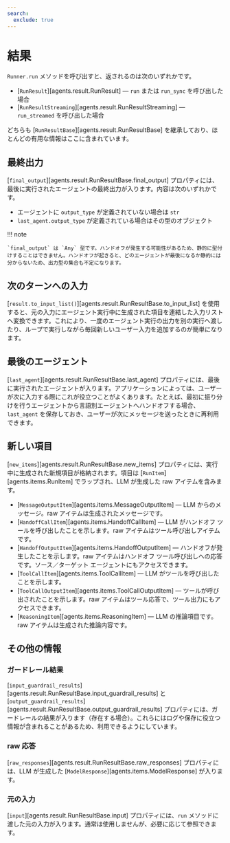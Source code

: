 ```yaml
---
search:
  exclude: true
---
```

# 結果

`Runner.run` メソッドを呼び出すと、返されるのは次のいずれかです。

-   [`RunResult`][agents.result.RunResult] — `run` または `run_sync` を呼び出した場合  
-   [`RunResultStreaming`][agents.result.RunResultStreaming] — `run_streamed` を呼び出した場合  

どちらも [`RunResultBase`][agents.result.RunResultBase] を継承しており、ほとんどの有用な情報はここに含まれています。

## 最終出力

[`final_output`][agents.result.RunResultBase.final_output] プロパティには、最後に実行されたエージェントの最終出力が入ります。内容は次のいずれかです。

-   エージェントに `output_type` が定義されていない場合は `str`
-   `last_agent.output_type` が定義されている場合はその型のオブジェクト

!!! note

    `final_output` は `Any` 型です。ハンドオフが発生する可能性があるため、静的に型付けすることはできません。ハンドオフが起きると、どのエージェントが最後になるか静的には分からないため、出力型の集合も不定になります。

## 次のターンへの入力

[`result.to_input_list()`][agents.result.RunResultBase.to_input_list] を使用すると、元の入力にエージェント実行中に生成された項目を連結した入力リストへ変換できます。これにより、一度のエージェント実行の出力を別の実行へ渡したり、ループで実行しながら毎回新しいユーザー入力を追加するのが簡単になります。

## 最後のエージェント

[`last_agent`][agents.result.RunResultBase.last_agent] プロパティには、最後に実行されたエージェントが入ります。アプリケーションによっては、ユーザーが次に入力する際にこれが役立つことがよくあります。たとえば、最初に振り分けを行うエージェントから言語別エージェントへハンドオフする場合、`last_agent` を保存しておき、ユーザーが次にメッセージを送ったときに再利用できます。

## 新しい項目

[`new_items`][agents.result.RunResultBase.new_items] プロパティには、実行中に生成された新規項目が格納されます。項目は [`RunItem`][agents.items.RunItem] でラップされ、LLM が生成した raw アイテムを含みます。

-   [`MessageOutputItem`][agents.items.MessageOutputItem] — LLM からのメッセージ。raw アイテムは生成されたメッセージです。  
-   [`HandoffCallItem`][agents.items.HandoffCallItem] — LLM がハンドオフ ツールを呼び出したことを示します。raw アイテムはツール呼び出しアイテムです。  
-   [`HandoffOutputItem`][agents.items.HandoffOutputItem] — ハンドオフが発生したことを示します。raw アイテムはハンドオフ ツール呼び出しへの応答です。ソース／ターゲット エージェントにもアクセスできます。  
-   [`ToolCallItem`][agents.items.ToolCallItem] — LLM がツールを呼び出したことを示します。  
-   [`ToolCallOutputItem`][agents.items.ToolCallOutputItem] — ツールが呼び出されたことを示します。raw アイテムはツール応答で、ツール出力にもアクセスできます。  
-   [`ReasoningItem`][agents.items.ReasoningItem] — LLM の推論項目です。raw アイテムは生成された推論内容です。  

## その他の情報

### ガードレール結果

[`input_guardrail_results`][agents.result.RunResultBase.input_guardrail_results] と [`output_guardrail_results`][agents.result.RunResultBase.output_guardrail_results] プロパティには、ガードレールの結果が入ります（存在する場合）。これらにはログや保存に役立つ情報が含まれることがあるため、利用できるようにしています。

### raw 応答

[`raw_responses`][agents.result.RunResultBase.raw_responses] プロパティには、LLM が生成した [`ModelResponse`][agents.items.ModelResponse] が入ります。

### 元の入力

[`input`][agents.result.RunResultBase.input] プロパティには、`run` メソッドに渡した元の入力が入ります。通常は使用しませんが、必要に応じて参照できます。